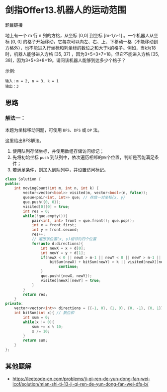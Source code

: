 # 剑指Offer13.机器人的运动范围

[题目链接](https://leetcode-cn.com/problems/ji-qi-ren-de-yun-dong-fan-wei-lcof/)

地上有一个 m 行 n 列的方格，从坐标 [0,0] 到坐标 [m-1,n-1] 。一个机器人从坐标 [0, 0] 的格子开始移动，它每次可以向左、右、上、下移动一格（不能移动到方格外），也不能进入行坐标和列坐标的数位之和大于k的格子。例如，当k为18时，机器人能够进入方格 [35, 37] ，因为3+5+3+7=18。但它不能进入方格 [35, 38]，因为3+5+3+8=19。请问该机器人能够到达多少个格子？


示例:

```
输入：m = 2, n = 3, k = 1
输出：3
```


## 思路

### 解法一：

本题为坐标移动问题，可使用 `BFS`、`DFS` 或 `DP` 法。

这里给出BFS解法。

1. 使用队列存储坐标，并使用数组存储访问标记；
2. 先将初始坐标 `push` 到队列中，依次遍历相邻的四个位置，判断是否能满足条件；
3. 若满足条件，则加入到队列中，并设置访问标记。

```c++
class Solution {
public:
    int movingCount(int m, int n, int k) {
        vector<vector<bool>> visited(m, vector<bool>(n, false));
        queue<pair<int, int>> que; // 存放一对坐标{x, y}
        que.push({0, 0});
        visited[0][0] = true;
        int res = 0;
        while(!que.empty()){
            pair<int, int> front = que.front(); que.pop();
            int x = front.first;
            int y = front.second;
            res++;
            // 遍历该位置(x, y)相邻的四个位置
            for(auto d:directions){
                int newX = x + d[0];
                int newY = y + d[1];
                if(newX < 0 || newX > m-1 || newY < 0 || newY > n-1 || 
                    bitSum(newX) + bitSum(newY) > k || visited[newX][newY]){
                        continue;
                }
                que.push({newX, newY});
                visited[newX][newY] = true;
            }
        }
        return res;
    }
private:
    vector<vector<int>> directions = {{-1, 0}, {1, 0}, {0, -1}, {0, 1}}; // 上下左右
    int bitSum(int x){ // 数位和
        int sum = 0;
        while(x != 0){
            sum += x % 10;
            x /= 10;
        }
        return sum;
    }
};
```

## 其他题解
* <https://leetcode-cn.com/problems/ji-qi-ren-de-yun-dong-fan-wei-lcof/solution/mian-shi-ti-13-ji-qi-ren-de-yun-dong-fan-wei-dfs-b/>